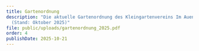 ```yaml
---
title: Gartenordnung
description: "Die aktuelle Gartenordnung des Kleingartenvereins Im Auenviertel
  (Stand: Oktober 2025)"
file: public/uploads/gartenordnung_2025.pdf
order: 4
publishDate: 2025-10-21
---
```

